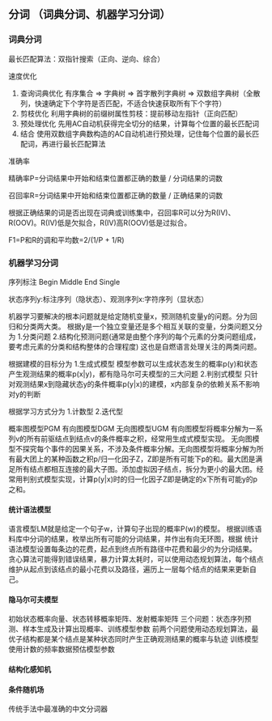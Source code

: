 ## 分词 （词典分词、机器学习分词）
### 词典分词
最长匹配算法：双指针搜索（正向、逆向、综合）

速度优化
1. 查询词典优化
   有序集合 => 字典树 => 首字散列字典树 => 双数组字典树（全散列，快速确定下个字符是否匹配，不适合快速获取所有下个字符）
2. 剪枝优化
   利用字典树的前缀树属性剪枝：提前移动左指针（正向匹配）
3. 预处理优化
   先用AC自动机获得完全切分的结果，计算每个位置的最长匹配词
4. 结合
   使用双数组字典数构造的AC自动机进行预处理，记住每个位置的最长匹配词，再进行最长匹配算法

准确率

精确率P=分词结果中开始和结束位置都正确的数量 / 分词结果的词数

召回率R=分词结果中开始和结束位置都正确的数量 / 正确结果的词数

根据正确结果的词是否出现在词典或训练集中，召回率R可以分为R(IV)、R(OOV)。R(IV)低是欠拟合，R(IV)高R(OOV)低是过拟合。

F1=P和R的调和平均数=2/(1/P + 1/R)

### 机器学习分词

序列标注 Begin Middle End Single

状态序列y:标注序列（隐状态）、观测序列x:字符序列（显状态）

机器学习要解决的根本问题就是给定随机变量x，预测随机变量y的问题。分为回归和分类两大类。
根据y是一个独立变量还是多个相互关联的变量，分类问题又分为
1.分类问题 2.结构化预测问题(通常是由整个序列的每个元素的分类问题组成，要考虑元素的分类和结构整体的合理程度)
这也是自燃语言处理关注的两类问题。

根据建模的目标分为
1.生成式模型 模型参数可以生成状态发生的概率p(y)和状态产生观测结果的概率p(x|y)，都有隐马尔可夫模型的三大问题
2.判别式模型 只针对观测结果x到隐藏状态y的条件概率p(y|x)的建模，x内部复杂的依赖关系不影响对y的判断

根据学习方式分为 1.计数型 2.迭代型

概率图模型PGM 有向图模型DGM 无向图模型UGM
有向图模型将概率分解为一系列v的所有前驱结点到结点v的条件概率之积，经常用生成式模型实现。
无向图模型不探究每个事件的因果关系，不涉及条件概率分解。无向图模型将概率分解为所有最大团上的某种函数之积p/归一化因子Z，Z即是所有可能下p的和。最大团是满足所有结点都相互连接的最大子图。添加虚拟因子结点，拆分为更小的最大团。经常用判别式模型实现，计算p(y|x)时的归一化因子Z即是确定的x下所有可能y的p之和。

#### 统计语法模型
语言模型LM就是给定一个句子w，计算句子出现的概率P(w)的模型。
根据训练语料库中分词的结果，枚举出所有可能的分词结果，并作出有向无环图，根据 统计语法模型设置每条边的花费，起点到终点所有路径中花费和最少的为分词结果。
贪心算法可能得到错误结果，暴力计算太耗时，可以使用动态规划算法，每个结点维护从起点到该结点的最小花费以及路径，遍历上一层每个结点的结果来更新自己。

#### 隐马尔可夫模型
初始状态概率向量、状态转移概率矩阵、发射概率矩阵
三个问题：状态序列预测、样本生成及计算出现概率、训练模型参数
前两个问题使用动态规划算法，最优子结构都是某个结点是某种状态同时产生正确观测结果的概率与轨迹
训练模型使用计数的频率数据预估模型参数

#### 结构化感知机

#### 条件随机场
传统手法中最准确的中文分词器
